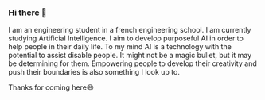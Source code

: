 ### Hi there 👋

I am an engineering student in a french engineering school. I am currently studying Artificial Intelligence. 
I aim to develop purposeful AI in order to help people in their daily life.
To my mind AI is a technology with the potential to assist disable people. It might not be a magic bullet, but it may be determining for them.
Empowering people to develop their creativity and push their boundaries is also something I look up to. 

Thanks for coming here😄

